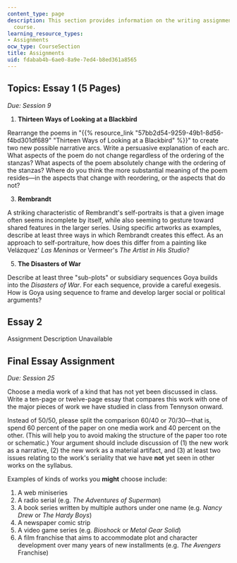 ```yaml
---
content_type: page
description: This section provides information on the writing assignments for the
  course.
learning_resource_types:
- Assignments
ocw_type: CourseSection
title: Assignments
uid: fdabab4b-6ae0-8a9e-7ed4-b8ed361a8565
---
```


Topics: Essay 1 (5 Pages)
-------------------------

_Due: Session 9_

1.  **Thirteen Ways of Looking at a Blackbird**

Rearrange the poems in "{{% resource_link "57bb2d54-9259-49b1-8d56-f4bd301df689" "Thirteen Ways of Looking at a Blackbird" %}}" to create two new possible narrative arcs. Write a persuasive explanation of each arc. What aspects of the poem do not change regardless of the ordering of the stanzas? What aspects of the poem absolutely change with the ordering of the stanzas? Where do you think the more substantial meaning of the poem resides—in the aspects that change with reordering, or the aspects that do not?

3.  **Rembrandt**

A striking characteristic of Rembrandt's self-portraits is that a given image often seems incomplete by itself, while also seeming to gesture toward shared features in the larger series. Using specific artworks as examples, describe at least three ways in which Rembrandt creates this effect. As an approach to self-portraiture, how does this differ from a painting like Velázquez' _Las Meninas_ or Vermeer's _The Artist in His Studio_?

5.  **The Disasters of War**

Describe at least three "sub-plots" or subsidiary sequences Goya builds into the _Disasters of War_. For each sequence, provide a careful exegesis. How is Goya using sequence to frame and develop larger social or political arguments?

Essay 2
-------

Assignment Description Unavailable

Final Essay Assignment
----------------------

_Due: Session 25_

Choose a media work of a kind that has not yet been discussed in class. Write a ten-page or twelve-page essay that compares this work with one of the major pieces of work we have studied in class from Tennyson onward.

Instead of 50/50, please split the comparison 60/40 or 70/30—that is, spend 60 percent of the paper on one media work and 40 percent on the other. (This will help you to avoid making the structure of the paper too rote or schematic.) Your argument should include discussion of (1) the new work as a narrative, (2) the new work as a material artifact, and (3) at least two issues relating to the work's seriality that we have **not** yet seen in other works on the syllabus.

Examples of kinds of works you **might** choose include:

1.  A web miniseries
2.  A radio serial (e.g. _The Adventures of Superman_)
3.  A book series written by multiple authors under one name (e.g. _Nancy Drew_ or _The Hardy Boys_)
4.  A newspaper comic strip
5.  A video game series (e.g. _Bioshock_ or _Metal Gear Solid_)
6.  A film franchise that aims to accommodate plot and character development over many years of new installments (e.g. _The Avengers_ Franchise)